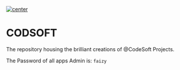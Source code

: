 <a href="">
  <img align="center" src="https://img.shields.io/badge/Python%20|%20Programming- Concepts%20@Intern" alt="center">
</a>

# CODSOFT

The repository housing the brilliant creations of @CodeSoft Projects.

The Password of all apps Admin is:
`faizy`